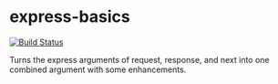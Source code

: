 # express-basics
[![Build Status](https://travis-ci.org/ezzygemini/express-basics.svg?branch=master)](https://travis-ci.org/ezzygemini/express-basics)

Turns the express arguments of request, response, and next into one combined argument with some enhancements.
